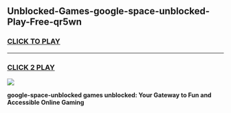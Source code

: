 
## Unblocked-Games-google-space-unblocked-Play-Free-qr5wn
<h3>
<a href="https://premium76.site?title=google-space-unblocked&ref=18A1">CLICK TO PLAY</a></h3>
<hr>

<h3>
<a href="https://premium76.site?title=google-space-unblocked&ref=18A1">CLICK 2 PLAY</a>
  
</h3>

<a href="https://premium76.site?title=google-space-unblocked&ref=18A1"><img src="https://clearcache.store/games.png"></a>


**google-space-unblocked games unblocked: Your Gateway to Fun and Accessible Online Gaming**
